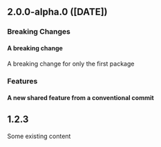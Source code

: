 ## 2.0.0-alpha.0 ([DATE])

### Breaking Changes

#### A breaking change

A breaking change for only the first package

### Features

#### A new shared feature from a conventional commit

## 1.2.3

Some existing content

